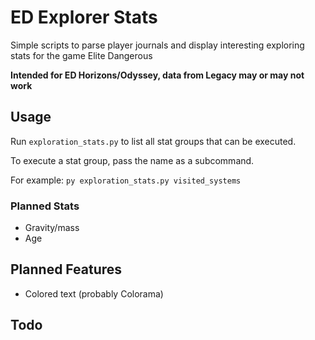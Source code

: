 # ED Explorer Stats

Simple scripts to parse player journals and display interesting exploring stats for the game Elite Dangerous

**Intended for ED Horizons/Odyssey, data from Legacy may or may not work**

## Usage

Run `exploration_stats.py` to list all stat groups that can be executed.

To execute a stat group, pass the name as a subcommand.

For example: `py exploration_stats.py visited_systems`

### Planned Stats
* Gravity/mass
* Age

## Planned Features
* Colored text (probably Colorama)

## Todo